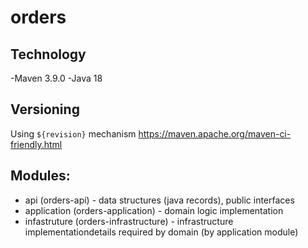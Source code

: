# orders

## Technology
-Maven 3.9.0
-Java 18

## Versioning

Using `${revision}` mechanism 
https://maven.apache.org/maven-ci-friendly.html

## Modules:

- api (orders-api) - data structures (java records), public interfaces
- application (orders-application) - domain logic implementation
- infastruture (orders-infrastructure) - infrastructure implementationdetails required by domain (by application module)
